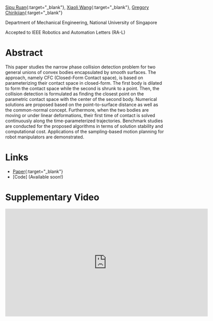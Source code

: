 [Sipu Ruan](https://ruansp.github.io/){:target="_blank"}, [Xiaoli Wang](https://github.com/lily983){:target="_blank"}, [Gregory Chirikjian](https://www.eng.nus.edu.sg/me/staff/chirikjian-gregory-s/){:target="_blank"}

Department of Mechanical Engineering, National University of Singapore

Accepted to IEEE Robotics and Automation Letters (RA-L)

# Abstract
This paper studies the narrow phase collision detection problem for two general unions of convex bodies encapsulated by smooth surfaces. The approach, namely CFC (Closed-Form Contact space), is based on parameterizing their contact space in closed-form. The first body is dilated to form the contact space while the second is shrunk to a point. Then, the collision detection is formulated as finding the closest point on the parametric contact space with the center of the second body. Numerical solutions are proposed based on the point-to-surface distance as well as the common-normal concept. Furthermore, when the two bodies are moving or under linear deformations, their first time of contact is solved continuously along the time-parameterized trajectories. Benchmark studies are conducted for the proposed algorithms in terms of solution stability and computational cost. Applications of the sampling-based motion planning for robot manipulators are demonstrated.

# Links
- [Paper](https://ieeexplore.ieee.org/document/9829274){:target="_blank"}
- [Code] (Available soon!)

# Supplementary Video
<iframe width="640" height="340" src="https://www.youtube.com/embed/qcjZRinQ66k" title="YouTube video player" frameborder="0" allow="accelerometer; autoplay; clipboard-write; encrypted-media; gyroscope; picture-in-picture" allowfullscreen></iframe>
